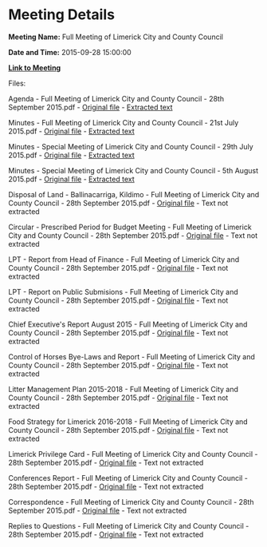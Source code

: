 # Meeting Details

**Meeting Name:** Full Meeting of Limerick City and County Council

**Date and Time:** 2015-09-28 15:00:00

**[Link to Meeting](https://www.limerick.ie/council/whats-on/full-meeting-limerick-city-and-county-council-13)**

Files: 

Agenda - Full Meeting of Limerick City and County Council - 28th September 2015.pdf - [Original file](https://www.limerick.ie/sites/default/files/media/documents/2017-06/Agenda%20-%20Full%20Meeting%20of%20Limerick%20City%20and%20County%20Council%20-%2028th%20September%202015.pdf) - [Extracted text](./Agenda%20-%20Full%20Meeting%20of%20Limerick%20City%20and%20County%20Council%20-%2028th%20September%202015.md)

Minutes - Full Meeting of Limerick City and County Council - 21st July 2015.pdf - [Original file](https://www.limerick.ie/sites/default/files/media/documents/2017-06/Minutes%20-%20Full%20Meeting%20of%20Limerick%20City%20and%20County%20Council%20-%2021st%20July%202015.pdf) - [Extracted text](./Minutes%20-%20Full%20Meeting%20of%20Limerick%20City%20and%20County%20Council%20-%2021st%20July%202015.md)

Minutes - Special Meeting of Limerick City and County Council - 29th July 2015.pdf - [Original file](https://www.limerick.ie/sites/default/files/media/documents/2017-06/Minutes%20-%20Special%20Meeting%20of%20Limerick%20City%20and%20County%20Council%20-%2029th%20July%202015.pdf) - [Extracted text](./Minutes%20-%20Special%20Meeting%20of%20Limerick%20City%20and%20County%20Council%20-%2029th%20July%202015.md)

Minutes - Special Meeting of Limerick City and County Council - 5th August 2015.pdf - [Original file](https://www.limerick.ie/sites/default/files/media/documents/2017-06/Minutes%20-%20Special%20Meeting%20of%20Limerick%20City%20and%20County%20Council%20-%205th%20August%202015.pdf) - [Extracted text](./Minutes%20-%20Special%20Meeting%20of%20Limerick%20City%20and%20County%20Council%20-%205th%20August%202015.md)

Disposal of Land - Ballinacarriga, Kildimo - Full Meeting of Limerick City and County Council - 28th September 2015.pdf - [Original file](https://www.limerick.ie/sites/default/files/media/documents/2017-06/Disposal%20of%20Land%20-%20Ballinacarriga%2C%20Kildimo%20-%20Full%20Meeting%20of%20Limerick%20City%20and%20County%20Council.pdf) - Text not extracted

Circular - Prescribed Period for Budget Meeting - Full Meeting of Limerick City and County Council - 28th September 2015.pdf - [Original file](https://www.limerick.ie/sites/default/files/media/documents/2017-06/Circular%20-%20Prescribed%20Period%20for%20Budget%20Meeting%20-%20Full%20Meeting%20of%20Limerick%20City%20and%20County%20Council.pdf) - Text not extracted

LPT - Report from Head of Finance - Full Meeting of Limerick City and County Council - 28th September 2015.pdf - [Original file](https://www.limerick.ie/sites/default/files/media/documents/2017-06/LPT%20-%20Report%20from%20Head%20of%20Finance%20-%20Full%20Meeting%20of%20Limerick%20City%20and%20County%20Council.pdf) - Text not extracted

LPT - Report on Public Submisions - Full Meeting of Limerick City and County Council - 28th September 2015.pdf - [Original file](https://www.limerick.ie/sites/default/files/media/documents/2017-06/LPT%20-%20Report%20on%20Public%20Submisions%20-%20Full%20Meeting%20of%20Limerick%20City%20and%20County%20Council.pdf) - Text not extracted

Chief Executive's Report August 2015 - Full Meeting of Limerick City and County Council - 28th September 2015.pdf - [Original file](https://www.limerick.ie/sites/default/files/media/documents/2017-06/Chief%20Executive%27s%20Report%20August%202015%20-%20Full%20Meeting%20of%20Limerick%20City%20and%20County%20Council.pdf) - Text not extracted

Control of Horses Bye-Laws and Report - Full Meeting of Limerick City and County Council - 28th September 2015.pdf - [Original file](https://www.limerick.ie/sites/default/files/media/documents/2017-06/Control%20of%20Horses%20Bye-Laws%20and%20Report%20-%20Full%20Meeting%20of%20Limerick%20City%20and%20County%20Council.pdf) - Text not extracted

Litter Management Plan 2015-2018 - Full Meeting of Limerick City and County Council - 28th September 2015.pdf - [Original file](https://www.limerick.ie/sites/default/files/media/documents/2017-06/Litter%20Management%20Plan%202015-2018%20-%20Full%20Meeting%20of%20Limerick%20City%20and%20County%20Council.pdf) - Text not extracted

Food Strategy for Limerick 2016-2018 - Full Meeting of Limerick City and County Council - 28th September 2015.pdf - [Original file](https://www.limerick.ie/sites/default/files/media/documents/2017-06/Food%20Strategy%20for%20Limerick%202016-2018%20-%20Full%20Meeting%20of%20Limerick%20City%20and%20County%20Council.pdf) - Text not extracted

Limerick Privilege Card - Full Meeting of Limerick City and County Council - 28th September 2015.pdf - [Original file](https://www.limerick.ie/sites/default/files/media/documents/2017-06/Limerick%20Privilege%20Card%20-%20Full%20Meeting%20of%20Limerick%20City%20and%20County%20Council.pdf) - Text not extracted

Conferences Report - Full Meeting of Limerick City and County Council - 28th September 2015.pdf - [Original file](https://www.limerick.ie/sites/default/files/media/documents/2017-06/Conferences%20Report%20-%20Full%20Meeting%20of%20Limerick%20City%20and%20County%20Council.pdf) - Text not extracted

Correspondence - Full Meeting of Limerick City and County Council - 28th September 2015.pdf - [Original file](https://www.limerick.ie/sites/default/files/media/documents/2017-06/Correspondence%20-%20Full%20Meeting%20of%20Limerick%20City%20and%20County%20Council.pdf) - Text not extracted

Replies to Questions - Full Meeting of Limerick City and County Council - 28th September 2015.pdf - [Original file](https://www.limerick.ie/sites/default/files/media/documents/2017-06/Replies%20to%20Questions%20-%20Full%20Meeting%20of%20Limerick%20City%20and%20County%20Council.pdf) - Text not extracted

